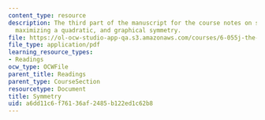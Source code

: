 ```yaml
---
content_type: resource
description: The third part of the manuscript for the course notes on symmetry, calculus,
  maximizing a quadratic, and graphical symmetry.
file: https://ol-ocw-studio-app-qa.s3.amazonaws.com/courses/6-055j-the-art-of-approximation-in-science-and-engineering-spring-2008/a6dd11c6f76136af2485b122ed1c62b8_feb29a.pdf
file_type: application/pdf
learning_resource_types:
- Readings
ocw_type: OCWFile
parent_title: Readings
parent_type: CourseSection
resourcetype: Document
title: Symmetry
uid: a6dd11c6-f761-36af-2485-b122ed1c62b8
---
```

